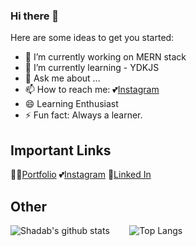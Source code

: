 ### Hi there 👋


<!-- **ShadyAkhtar/ShadyAkhtar** is a ✨ _special_ ✨ repository because its `README.md` (this file) appears on your GitHub profile. -->
<!-- - 👯 I’m looking to collaborate on ... -->
<!-- - 🤔 I’m looking for help with ... -->
Here are some ideas to get you started:

- 🔭 I’m currently working on MERN stack
- 🌱 I’m currently learning - YDKJS
- 💬 Ask me about ...
- 📫 How to reach me: 💕[Instagram](https://www.instagram.com/Shady__Akhtar/)
- 😄 Learning Enthusiast
- ⚡ Fun fact: Always a learner.

## Important Links

👨‍💻[Portfolio](https://shadabakhtar.cf)
💕[Instagram](https://www.instagram.com/Shady__Akhtar/)
🙌[Linked In](https://www.linkedin.com/in/shadab--akhtar)

## Other

![Shadab's github stats](https://github-readme-stats.vercel.app/api?username=ShadyAkhtar&count_private=true) &nbsp;&nbsp;&nbsp;&nbsp;&nbsp;&nbsp; ![Top Langs](https://github-readme-stats.vercel.app/api/top-langs/?username=ShadyAkhtar&layout=compact)



